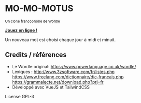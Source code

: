 # MO-MO-MOTUS

<small>Un clone francophone de [Wordle](https://www.powerlanguage.co.uk/wordle/)</small>

**[Jouez en ligne !](https://scambier.xyz/momomotus/)**

Un nouveau mot est choisi chaque jour à midi et minuit.

## Credits / références

- Le Wordle original: https://www.powerlanguage.co.uk/wordle/
- Lexiques : http://www.3zsoftware.com/fr/listes.php https://www.freelang.com/dictionnaire/dic-francais.php https://grammalecte.net/download.php?prj=fr
- Développé avec VueJS et TailwindCSS

License GPL-3
